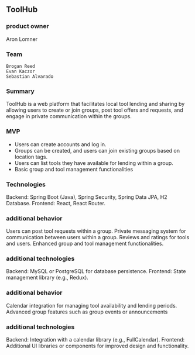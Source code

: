 ## ToolHub

### product owner 
Aron Lomner

### Team
	Brogan Reed
    Evan Kaczor
    Sebastian Alvarado
    

### Summary
ToolHub is a web platform that facilitates local tool lending and sharing by allowing users to create or join groups, post tool offers and requests, and engage in private communication within the groups.

### MVP
- Users can create accounts and log in.
- Groups can be created, and users can join existing groups based on location tags.
- Users can list tools they have available for lending within a group.
- Basic group and tool management functionalities  

### Technologies
Backend: Spring Boot (Java), Spring Security, Spring Data JPA, H2 Database.
Frontend: React, React Router.

### additional behavior 
Users can post tool requests within a group.
Private messaging system for communication between users within a group.
Reviews and ratings for tools and users.
Enhanced group and tool management functionalities.

### additional technologies
Backend: MySQL or PostgreSQL for database persistence.
Frontend: State management library (e.g., Redux).

### additional behavior
Calendar integration for managing tool availability and lending periods.
Advanced group features such as group events or announcements

### additional technologies
Backend: Integration with a calendar library (e.g., FullCalendar).
Frontend: Additional UI libraries or components for improved design and functionality.
